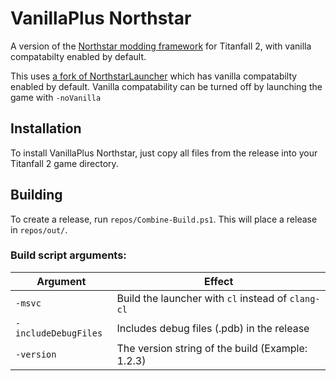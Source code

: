 # VanillaPlus Northstar

A version of the [Northstar modding framework](https://northstar.tf/) for Titanfall 2,
with vanilla compatabilty enabled by default.

This uses [a fork of NorthstarLauncher](https://github.com/Klemmbaustein/NorthstarLauncher/tree/vanillacompat)
which has vanilla compatabilty enabled by default.
Vanilla compatability can be turned off by launching the game with `-noVanilla`

## Installation

To install VanillaPlus Northstar, just copy all files from the release into your Titanfall 2 game directory.

## Building

To create a release, run `repos/Combine-Build.ps1`. This will place a release in `repos/out/`.

### Build script arguments:

| Argument             | Effect                                             |
|----------------------|----------------------------------------------------|
| `-msvc`              | Build the launcher with `cl` instead of `clang-cl` |
| `-includeDebugFiles` | Includes debug files (.pdb) in the release         |
| `-version`           | The version string of the build (Example: 1.2.3)   |

